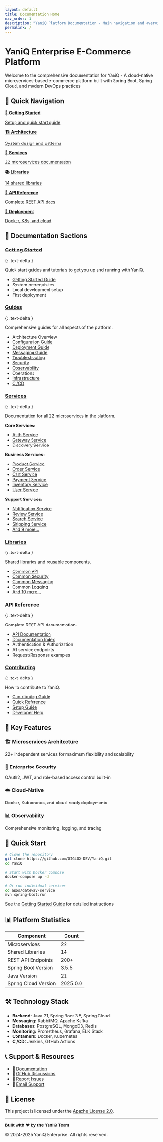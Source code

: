 ```yaml
---
layout: default
title: Documentation Home
nav_order: 1
description: "YaniQ Platform Documentation - Main navigation and overview"
permalink: /
---
```


# YaniQ Enterprise E-Commerce Platform

Welcome to the comprehensive documentation for YaniQ - A cloud-native microservices-based e-commerce platform built with Spring Boot, Spring Cloud, and modern DevOps practices.

## 🚀 Quick Navigation

<div class="quick-links">
  <a href="{{ '/pages/getting-started/pages/getting-started/GETTING_STARTED.html' | relative_url }}" class="quick-link">
    <strong>🎯 Getting Started</strong>
    <p>Setup and quick start guide</p>
  </a>
  
  <a href="{{ '/pages/guides/pages/guides/ARCHITECTURE.html' | relative_url }}" class="quick-link">
    <strong>🏗️ Architecture</strong>
    <p>System design and patterns</p>
  </a>
  
  <a href="{{ '/services/services.html' | relative_url }}" class="quick-link">
    <strong>🔧 Services</strong>
    <p>22 microservices documentation</p>
  </a>
  
  <a href="{{ '/LIBRARIES/libraries.html' | relative_url }}" class="quick-link">
    <strong>📚 Libraries</strong>
    <p>14 shared libraries</p>
  </a>
  
  <a href="{{ '/pages/reference/pages/reference/api-documentation.html' | relative_url }}" class="quick-link">
    <strong>📡 API Reference</strong>
    <p>Complete REST API docs</p>
  </a>
  
  <a href="{{ '/pages/guides/pages/guides/DEPLOYMENT.html' | relative_url }}" class="quick-link">
    <strong>🚢 Deployment</strong>
    <p>Docker, K8s, and cloud</p>
  </a>
</div>

## 📖 Documentation Sections

### [Getting Started](pages/getting-started/)
{: .text-delta }

Quick start guides and tutorials to get you up and running with YaniQ.

- [Getting Started Guide](pages/getting-started/pages/getting-started/GETTING_STARTED.html)
- System prerequisites
- Local development setup
- First deployment

### [Guides](pages/guides/)
{: .text-delta }

Comprehensive guides for all aspects of the platform.

- [Architecture Overview](pages/guides/pages/guides/ARCHITECTURE.html)
- [Configuration Guide](pages/guides/pages/guides/CONFIGURATION.html)
- [Deployment Guide](pages/guides/pages/guides/DEPLOYMENT.html)
- [Messaging Guide](pages/guides/MESSAGING_GUIDE.html)
- [Troubleshooting](pages/guides/pages/guides/TROUBLESHOOTING.html)
- [Security](pages/guides/security.html)
- [Observability](pages/guides/observability.html)
- [Operations](pages/guides/operations.html)
- [Infrastructure](pages/guides/infrastructure.html)
- [CI/CD](pages/guides/ci-cd.html)

### [Services](services/services.html)
{: .text-delta }

Documentation for all 22 microservices in the platform.

**Core Services:**
- [Auth Service](services/AUTH_SERVICE.html)
- [Gateway Service](services/GATEWAY_SERVICE.html)
- [Discovery Service](services/DISCOVERY_SERVICE.html)

**Business Services:**
- [Product Service](services/PRODUCT-SERVICE.html)
- [Order Service](services/ORDER-SERVICE.html)
- [Cart Service](services/CART-SERVICE.html)
- [Payment Service](services/PAYMENT-SERVICE.html)
- [Inventory Service](services/INVENTORY-SERVICE.html)
- [User Service](services/USER-SERVICE.html)

**Support Services:**
- [Notification Service](services/NOTIFICATION-SERVICE.html)
- [Review Service](services/REVIEW-SERVICE.html)
- [Search Service](services/SEARCH-SERVICE.html)
- [Shipping Service](services/SHIPPING-SERVICE.html)
- [And 9 more...](services/services.html)

### [Libraries](LIBRARIES/libraries.html)
{: .text-delta }

Shared libraries and reusable components.

- [Common API](LIBRARIES/common-api/index.html)
- [Common Security](LIBRARIES/common-security/index.html)
- [Common Messaging](LIBRARIES/common-messaging/index.html)
- [Common Logging](LIBRARIES/common-logging/index.html)
- [And 10 more...](LIBRARIES/libraries.html)

### [API Reference](pages/reference/)
{: .text-delta }

Complete REST API documentation.

- [API Documentation](pages/reference/pages/reference/api-documentation.html)
- [Documentation Index](pages/reference/DOCUMENTATION_INDEX.html)
- Authentication & Authorization
- All service endpoints
- Request/Response examples

### [Contributing](pages/contributing/)
{: .text-delta }

How to contribute to YaniQ.

- [Contributing Guide](pages/contributing/pages/contributing/CONTRIBUTING.html)
- [Quick Reference](pages/contributing/QUICK_REFERENCE.html)
- [Setup Guide](pages/contributing/SETUP_COMPLETE.html)
- [Developer Help](pages/contributing/Dev-Help.html)

## 🎯 Key Features

<div class="feature-list">
  <div class="feature-item">
    <h3>🏗️ Microservices Architecture</h3>
    <p>22+ independent services for maximum flexibility and scalability</p>
  </div>
  
  <div class="feature-item">
    <h3>🔐 Enterprise Security</h3>
    <p>OAuth2, JWT, and role-based access control built-in</p>
  </div>
  
  <div class="feature-item">
    <h3>☁️ Cloud-Native</h3>
    <p>Docker, Kubernetes, and cloud-ready deployments</p>
  </div>
  
  <div class="feature-item">
    <h3>📊 Observability</h3>
    <p>Comprehensive monitoring, logging, and tracing</p>
  </div>
</div>

## 🚀 Quick Start

```bash
# Clone the repository
git clone https://github.com/GIGLOX-DEV/YaniQ.git
cd YaniQ

# Start with Docker Compose
docker-compose up -d

# Or run individual services
cd apps/gateway-service
mvn spring-boot:run
```

See the [Getting Started Guide](pages/getting-started/pages/getting-started/GETTING_STARTED.html) for detailed instructions.

## 📊 Platform Statistics

| Component | Count |
|-----------|-------|
| Microservices | 22 |
| Shared Libraries | 14 |
| REST API Endpoints | 200+ |
| Spring Boot Version | 3.5.5 |
| Java Version | 21 |
| Spring Cloud Version | 2025.0.0 |

## 🛠️ Technology Stack

- **Backend:** Java 21, Spring Boot 3.5, Spring Cloud
- **Messaging:** RabbitMQ, Apache Kafka
- **Databases:** PostgreSQL, MongoDB, Redis
- **Monitoring:** Prometheus, Grafana, ELK Stack
- **Containers:** Docker, Kubernetes
- **CI/CD:** Jenkins, GitHub Actions

## 📞 Support & Resources

- 📖 [Documentation](pages/reference/DOCUMENTATION_INDEX.html)
- 💬 [GitHub Discussions](https://github.com/GIGLOX-DEV/YaniQ/discussions)
- 🐛 [Report Issues](https://github.com/GIGLOX-DEV/YaniQ/issues)
- 📧 [Email Support](mailto:support@yaniq.com)

## 📄 License

This project is licensed under the [Apache License 2.0](LICENSE.txt).

---

**Built with ❤️ by the YaniQ Team**

© 2024-2025 YaniQ Enterprise. All rights reserved.
